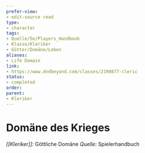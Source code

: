 ```yaml
---
prefer-view: 
- edit-source read
type: 
- character
tags: 
- Quelle/5e/Players_Handbook
- Klasse/Kleriker
- Götter/Domäne/Leben
aliases: 
- Life Domain
link:
- https://www.dndbeyond.com/classes/2190877-cleric
status:
- completed
order:
parent:
- Kleriker
---
```

# Domäne des Krieges
_[[Kleriker]]:_ Göttliche Domäne
_Quelle:_ Spielerhandbuch